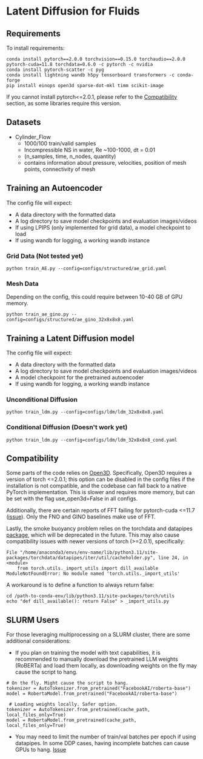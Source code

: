 # Latent Diffusion for Fluids

## Requirements

To install requirements:

```setup
conda install pytorch==2.0.0 torchvision==0.15.0 torchaudio==2.0.0 pytorch-cuda=11.8 torchdata=0.6.0 -c pytorch -c nvidia
conda install pytorch-scatter -c pyg
conda install lightning wandb h5py tensorboard transformers -c conda-forge
pip install einops open3d sparse-dot-mkl timm scikit-image
```

If you cannot install pytorch<=2.0.1, please refer to the [Compatibility](#compatibility) section, as some libraries require this version. 

## Datasets
- Cylinder_Flow
    - 1000/100 train/valid samples
    - Incompressible NS in water, Re ~100-1000, dt = 0.01
    - (n_samples, time, n_nodes, quantity)
    - contains information about pressure, velocities, position of mesh points, connectivity of mesh

## Training an Autoencoder
The config file will expect:
- A data directory with the formatted data
- A log directory to save model checkpoints and evaluation images/videos
- If using LPIPS (only implemented for grid data), a model checkpoint to load
- If using wandb for logging, a working wandb instance

### Grid Data (Not tested yet)

```
python train_AE.py --config=configs/structured/ae_grid.yaml
```

### Mesh Data

Depending on the config, this could require between 10-40 GB of GPU memory.
```
python train_ae_gino.py --config=configs/structured/ae_gino_32x8x8x8.yaml
```

## Training a Latent Diffusion model
The config file will expect:
- A data directory with the formatted data
- A log directory to save model checkpoints and evaluation images/videos
- A model checkpoint for the pretrained autoencoder
- If using wandb for logging, a working wandb instance

### Unconditional Diffusion
```
python train_ldm.py --config=configs/ldm/ldm_32x8x8x8.yaml
```

### Conditional Diffusion (Doesn't work yet)
```
python train_ldm.py --config=configs/ldm/ldm_32x8x8x8_cond.yaml
```

## Compatibility
Some parts of the code relies on [Open3D](https://www.open3d.org/). Specifically, Open3D requires a version of torch <=2.0.1; this option can be disabled in the config files if the installation is not compatible, and the codebase can fall back to a native PyTorch implementation. This is slower and requires more memory, but can be set with the flag use_open3d=False in all configs.

Additionally, there are certain reports of FFT failing for pytorch-cuda <=11.7 ([issue](https://github.com/pytorch/pytorch/issues/88038)). Only the FNO and GINO baselines make use of FFT.

Lastly, the smoke buoyancy problem relies on the torchdata and datapipes [package](https://github.com/pytorch/data), which will be deprecated in the future. This may also cause compatibility issues with newer versions of torch (>=2.0.1), specifically:

```
File "/home/anaconda3/envs/env-name/lib/python3.11/site-packages/torchdata/datapipes/iter/util/cacheholder.py", line 24, in <module>
    from torch.utils._import_utils import dill_available
ModuleNotFoundError: No module named 'torch.utils._import_utils'
```

A workaround is to define a function to always return false:

```
cd /path-to-conda-env/lib/python3.11/site-packages/torch/utils
echo "def dill_available(): return False" > _import_utils.py
```

## SLURM Users
For those leveraging multiprocessing on a SLURM cluster, there are some additional considerations:
- If you plan on training the model with text capabilities, it is recommended to manually download the pretrained LLM weights (RoBERTa) and load them locally, as downloading weights on the fly may cause the script to hang. 

```
# On the fly. Might cause the script to hang.
tokenizer = AutoTokenizer.from_pretrained("FacebookAI/roberta-base") 
model = RobertaModel.from_pretrained("FacebookAI/roberta-base")

 # Loading weights locally. Safer option.
tokenizer = AutoTokenizer.from_pretrained(cache_path, local_files_only=True)
model = RobertaModel.from_pretrained(cache_path, local_files_only=True)
```

- You may need to limit the number of train/val batches per epoch if using datapipes. In some DDP cases, having incomplete batches can cause GPUs to hang. [Issue](https://github.com/Lightning-AI/pytorch-lightning/issues/11910)